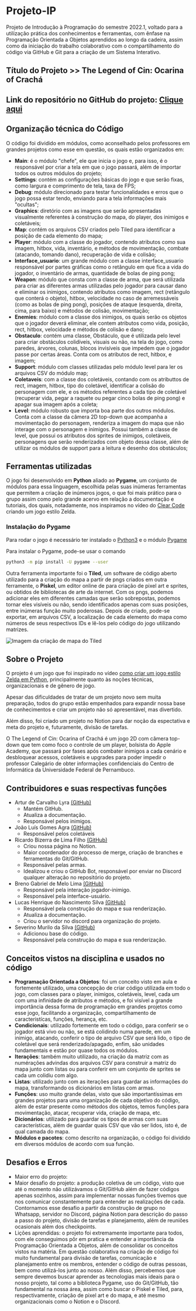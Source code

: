 # Projeto-IP

Projeto de Introdução à Programação do semestre 2022.1, voltado para a utilização prática dos conhecimentos e ferramentas, com ênfase na Programação Orientada a Objetos aprendidos ao longo da cadeira, assim como da iniciação do trabalho colaborativo com o compartilhamento do código via GitHub e Git para a criação de um Sistema Interativo.

## Título do Projeto >> The Legend of Cin: Ocarina of Crachá

## Link do repositório no GitHub do projeto: [Clique aqui](https://github.com/ricardobizerra/projeto-ip.git)

## Organização técnica do Código

O código foi dividido em módulos, como aconselhado pelos professores em grandes projetos como esse em questão, os quais estão organizados em:

- **Main**: é o módulo "chefe", ele que inicia o jogo e, para isso, é o responsável por criar a tela em que o jogo passará, além de importar todos os outros módulos do projeto;
- **Settings**: contém as configurações básicas do jogo e que serão fixas, como largura e comprimento de tela, taxa de FPS;
- **Debug**: módulo direcionado para testar funcionalidades e erros que o jogo possa estar tendo, enviando para a tela informações mais "ocultas";
- **Graphics**: diretório com as imagens que serão apresentadas visualmente referentes à construção do mapa, do player, dos inimigos e coletáveis;
- **Map**: contém os arquivos CSV criados pelo Tiled para identificar a posição de cada elemento do mapa;
- **Player**: módulo com a classe do jogador, contendo atributos como sua imagem, hitbox, vida, inventário, e métodos de movimentação, combate (atacando, tomando dano), recuperação de vida e colisão;
- **Interface_usuario**: um grande módulo com a classe interface_usuario responsável por partes gráficas como o retângulo em que fica a vida do jogador, o inventário de armas, quantidade de bolas de ping pong;
- **Weapon**: módulo que consta com a classe de arma, que será utilizada para criar as diferentes armas utilizadas pelo jogador para causar dano e eliminar os inimigos, contendo atributos como imagem, rect (retângulo que conterá o objeto), hitbox, velocidade no caso de arremessáveis (como as bolas de ping pong), posições de ataque (esquerda, direita, cima, para baixo) e métodos de colisão, movimentação;
- **Enemies**: módulo com a classe dos inimigos, os quais serão os objetos que o jogador deverá eliminar, ele contem atributos como vida, posição, rect, hitbox, velocidade e métodos de colisão e dano;
- **Obstaculo**: contém uma classe, Obstáculo, que é utilizada pelo level para criar obstáculos colidíveis, visuais ou não, na tela do jogo, como paredes, árvores, colunas, blocos invisíveis que impedem que o jogador passe por certas áreas. Conta com os atributos de rect, hitbox, e imagem;
- **Support**: módulo com classes utilizadas pelo módulo level para ler os arquivos CSV do módulo map;
- **Coletaveis**: com a classe dos coletáveis, contando com os atributtos de rect, imagem, hitbox, tipo do coletável, identificar a colisão do personagem com ele, e os métodos referentes a cada tipo de coletável (recuperar vida, pegar a raquete ou pegar cinco bolas de ping pong) e apagar sua imagem após a coleta;
- **Level**: módulo robusto que importa boa parte dos outros módulos. Conta com a classe da câmera 2D top-down que acompanha a movimentação do personagem, renderiza a imagem do mapa que não interage com o personagem e inimigos. Possui também a classe de level, que possui os atributos dos sprites de inimigos, coletáveis, personagens que serão  renderizados com objeto dessa classe, além de utilizar os módulos de support para a leitura e desenho dos obstáculos;

## Ferramentas utilizadas

O jogo foi desenvolvido em **Python** aliado ao **Pygame**, um conjunto de módulos para essa linguagem, escolhida pelas suas inúmeras ferramentas que permitem a criação de inúmeros jogos, o que foi mais prático para o grupo assim como pelo grande acervo em relação a documentação e tutoriais, dos quais, notadamente, nos inspiramos no vídeo do [Clear Code](https://www.youtube.com/c/ClearCode) criando um jogo estilo Zelda.
### Instalação do Pygame

Para rodar o jogo é necessário ter instalado o [Python3](https://www.python.org/downloads/) e o módulo [Pygame](https://www.pygame.org/)

Para instalar o Pygame, pode-se usar o comando
```sh
python3 -m pip install -U pygame --user
```

Outra ferramenta importante foi o **Tiled**, um software de código aberto utilizado para a criação do mapa a partir de pngs criados em outra ferramente, o **Piskel**, um editor online de para criação de pixel art e sprites, ou obtidos de bibliotecas de arte da internet. Com os pngs, podemos adicionar eles em diferentes camadas que serão sobrepostas, podemos tornar eles visíveis ou não, sendo identificados apenas com suas posições, entre inúmeras função muito poderosas. Depois de criado, pode-se exportar, em arquivos CSV, a localização de cada elemento do mapa como números de seus respectivos IDs e lê-los pelo código do jogo utilizando matrizes.

![Imagem da criação de mapa do Tiled](https://www.mapeditor.org/img/posts/2018-09-world-view.png)

## Sobre o Projeto

O projeto é um jogo que foi inspirado no vídeo [como criar um jogo estilo Zelda em Python](https://www.youtube.com/watch?v=QU1pPzEGrqw), principalmente quanto às noções técnicas, organizacionais e de gênero de jogo.

Apesar das dificuldades de tratar de um projeto novo sem muita preparação, todos do grupo estão empenhados para expandir nossa base de conhecimentos e criar um projeto não só apresentável, mas divertido.

Além disso, foi criado um projeto no Notion para dar noção da espectativa e meta do projeto e, futuramente, divisão de tarefas.

O The Legend of Cin: Ocarina of Crachá é um jogo 2D com câmera top-down que tem como foco o controle de um player, bolsista do Apple Academy, que passará por fases após combater inimigos a cada cenário e desbloquear acessos, coletáveis  e upgrades  para poder impedir o professor Calegário de obter informações confidenciais do Centro de Informática da Universidade Federal de Pernambuco.

## Contribuidores e suas respectivas funções

- Artur de Carvalho Lyra <a href="https://github.com/arcaly">(GitHub)</a>
    - Mantém GitHub.
    - Atualiza a documentação.
    - Responsável pelos inimigos.
- João Luís Gomes Agra <a href="https://github.com/joca113">(GitHub)</a>
    - Responsável pelos coletáveis
- Ricardo Bizerra de Lima Filho <a href="https://github.com/ricardobizerra">(GitHub)</a>
    - Criou nossa página no Notion.
    - Maior coordenador do processo de merge, criação de branches e ferramentas do Git/GitHub.
    - Responsável pelas armas.
    - Idealizou e criou o  GitHub Bot, responsável por enviar no Discord qualquer alteração no repositório do projeto.
- Breno Gabriel de Melo Lima  <a href="https://github.com/breno-gabriel">(GitHub)</a>
    - Responsável pela interação jogador-inimigo.
    - Responsável pela interface-usuário.
- Lucas Henrique do Nascimento Silva <a href="https://github.com/lucashnss ">(GitHub)</a>
    - Responsável pela construção do mapa e sua renderização.
    - Atualiza a documentação.
    - Criou o servidor no discord para organização do projeto.
- Severino Murilo da Silva <a href="https://github.com/Mur1loo">(GitHub)</a>
    - Adicionou base do código.
    - Responsável pela construção do mapa e sua renderização. 

## Conceitos vistos na disciplina e usados no código

- **Programação Orientada a Objetos**: foi um conceito visto em aula e fortemente utilizado, uma concepção de criar código utilizada em todo o jogo, com classes para o player, inimigos, coletáveis, level, cada um com uma infinidade de atributos e métodos, e foi visível a grande importância dessa forma de programação em grandes projetos como esse jogo, facilitando a organização, compartilhamento de caracteristícas, funções, herança, etc.
- **Condicionais**: utilizado fortemente em todo o código, para conferir se o jogador está vivo ou não, se está colidindo numa parede, em um inimigo, atacando, conferir o tipo de arquivo CSV que será lido, o tipo de coletável que será renderizado/apagado, enfim, são unidades fundamentais e estão por quase todos os módulos.
- **Iterações**: também muito utilizado, na criação da matriz com as numérações advindas dos arquivos CSV para construir a matriz do mapa junto com listas ou para conferir em um conjunto de sprites se cada um colidiu com algo.
- **Listas**: utilizado junto com as iterações para guardar as informações do mapa, transformando os dicionários em listas com armas.
- **Funções**: uso muito grande delas, visto que são importantíssimas em grandes projetos para uma organização de cada objetivo do código, além de estar presente como métodos dos objetos, temos funções para movimentação, atacar, recuperar vida, criação de mapa, etc.
- **Dicionários**: utilizado para guardar os tipos de armas com suas características, além de guardar quais CSV que vão ser lidos, isto é, de qual camada do mapa.
- **Módulos e pacotes**: como descrito na organização, o código foi dividido em diversos módulos de acordo com sua função.

## Desafios e Erros
- Maior erro do projeto:
- Maior desafio do projeto: a produção coletiva de um código, visto que até o momento não utilizávamos o Git/GitHub além de fazer códigos apenas sozinhos, assim para implementar nossas funções tivemos que nos comunicar constantemente para entender as realizações de cada. Contornamos esse desafio a partir da construção de grupo no Whatsapp, servidor no Discord, página Notion para descrição do passo a passo do projeto, divisão de tarefas e planejamento, além de reuniões ocasionais além dos checkpoints.
- Lições aprendidas: o projeto foi extremamente importante para todos, com ele conseguimos pôr em pratica e entender a importância da Programação Orientada a Objetos, além de consolidar os conceitos vistos na matéria. Em questão colaborativa na criação de código foi muito fundamental para divisão de tarefas, comunicação e planejamento entre os membros, entender o código de outras pessoas, bem como utilizá-los junto ao nosso. Além disso, percebemos que sempre devemos buscar aprender as tecnologias mais ideais para o nosso projeto, tal como a biblioteca Pygame, uso do Git/GitHub, tão fundamental na nossa área, assim como buscar o Piskel e Tiled, para, respectivamente, criação de pixel art e do mapa, e até mesmo organizacionais como o Notion e o Discord.
